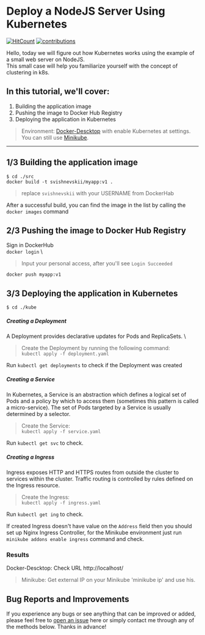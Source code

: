 
# Deploy a NodeJS Server Using Kubernetes

[![HitCount](http://hits.dwyl.com/svishnevskii/deploy-kubernetes-nodejs-server.svg)](http://hits.dwyl.com/svishnevskii/deploy-kubernetes-nodejs-server)
[![contributions](https://img.shields.io/badge/contributions-welcome-brightgreen.svg?style=flat-square)](https://github.com/svishnevskii/deploy-kubernetes-nodejs-server/issues)

Hello, today we will figure out how Kubernetes works using the example of a small web server on NodeJS. \
This small case will help you familiarize yourself with the concept of clustering in k8s.


## In this tutorial, we'll cover:
1. Building the application image
2. Pushing the image to Docker Hub Registry
3. Deploying the application in Kubernetes

> Environment:
[Docker-Descktop](https://www.docker.com/products/docker-desktop) with enable Kubernetes at settings. You can still use [Minikube](https://kubernetes.io/ru/docs/tasks/tools/install-minikube/).

***

## 1/3 Building the application image

`$ cd ./src` \
`docker build -t svishnevskii/myapp:v1 .`

>replace `svishnevskii` with your USERNAME from DockerHab

After a successful build, you can find the image in the list by calling the `docker images` command

## 2/3 Pushing the image to Docker Hub Registry
Sign in DockerHub \
`docker login` \
> Input your personal access, after you'll see `Login Succeeded`

`docker push myapp:v1`


## 3/3 Deploying the application in Kubernetes
`$ cd ./kube`

##### Creating a Deployment
A Deployment provides declarative updates for Pods and ReplicaSets. \
> Create the Deployment by running the following command: \
`kubectl apply -f deployment.yaml`

Run `kubectl get deployments` to check if the Deployment was created

##### Creating a Service
In Kubernetes, a Service is an abstraction which defines a logical set of Pods and a policy by which to access them (sometimes this pattern is called a micro-service). The set of Pods targeted by a Service is usually determined by a selector.

> Create the Service: \
`kubectl apply -f service.yaml`

Run `kubectl get svc` to check.

##### Creating a Ingress
Ingress exposes HTTP and HTTPS routes from outside the cluster to services within the cluster. Traffic routing is controlled by rules defined on the Ingress resource.

> Create the Ingress: \
`kubectl apply -f ingress.yaml`

Run `kubectl get ing` to check.

If created Ingress doesn't have value on the `Address` field then you should set up Nginx Ingress Controller, for the Minikube environment just run `minikube addons enable ingress` command and check.


### Results
Docker-Descktop:
Check URL http://localhost/

> Minikube: Get external IP on your Minikube 'minikube ip' and use his.

## Bug Reports and Improvements
If you experience any bugs or see anything that can be improved or added, please feel free to [open an issue](https://github.com/svishnevskii/deploy-kubernetes-nodejs-server/issues) here or simply contact me through any of the methods below. Thanks in advance!
